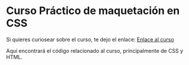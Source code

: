 # Curso Práctico de maquetación en CSS
Si quieres curiosear sobre el curso, te dejo el enlace: [Enlace al curso](https://platzi.com/cursos/practico-css/)

Aquí encontrará el código relacionado al curso, principalmente de CSS y HTML.
